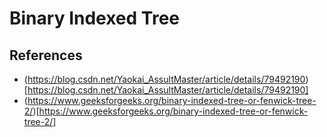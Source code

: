 # Binary Indexed Tree

## References

- (https://blog.csdn.net/Yaokai_AssultMaster/article/details/79492190)[https://blog.csdn.net/Yaokai_AssultMaster/article/details/79492190]
- (https://www.geeksforgeeks.org/binary-indexed-tree-or-fenwick-tree-2/)[https://www.geeksforgeeks.org/binary-indexed-tree-or-fenwick-tree-2/]
